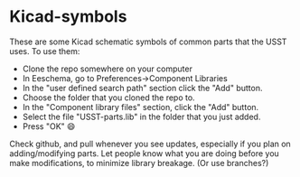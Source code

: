 # Kicad-symbols
These are some Kicad schematic symbols of common parts that the USST uses.
To use them:
- Clone the repo somewhere on your computer
- In Eeschema, go to Preferences->Component Libraries
- In the "user defined search path" section click the "Add" button.
- Choose the folder that you cloned the repo to.
- In the "Component library files" section, click the "Add" button.
- Select the file "USST-parts.lib" in the folder that you just added.
- Press "OK" :smile:

Check github, and pull whenever you see updates, especially if you plan on adding/modifying parts.
Let people know what you are doing before you make modifications, to minimize library breakage. (Or use branches?)
